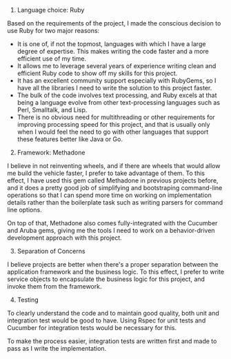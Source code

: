 1. Language choice: Ruby

  Based on the requirements of the project, I made the conscious decision to use Ruby for two major reasons:

  - It is one of, if not the topmost, languages with which I have a large degree of expertise.
    This makes writing the code faster and a more efficient use of my time.
  - It allows me to leverage several years of experience writing clean and efficient Ruby code to show off
    my skills for this project.
  - It has an excellent community support especially with RubyGems, so I have all the libraries I need to
    write the solution to this project faster.
  - The bulk of the code involves text processing, and Ruby excels at that being a language evolve from
    other text-processing languages such as Perl, Smalltalk, and Lisp.
  - There is no obvious need for multithreading or other requirements for improving processing speed for this project,
    and that is usually only when I would feel the need to go with other languages that support these features
    better like Java or Go.

2. Framework: Methadone

  I believe in not reinventing wheels, and if there are wheels that would allow me build the vehicle faster, I prefer
  to take advantage of them. To this effect, I have used this gem called Methadone in previous projects before, and
  it does a pretty good job of simplifying and bootstraping command-line operations so that I can spend more time
  on working on implementation details rather than the boilerplate task such as writing parsers for command line options.

  On top of that, Methadone also comes fully-integrated with the Cucumber and Aruba gems, giving me the tools I need to
  work on a behavior-driven development approach with this project.

3. Separation of Concerns

  I believe projects are better when there's a proper separation between the application framework and the business logic.
  To this effect, I prefer to write service objects to encapsulate the business logic for this project, and invoke them
  from the framework.

4. Testing

  To clearly understand the code and to maintain good quality, both unit and integration test would be good to have.
  Using Rspec for unit tests and Cucumber for integration tests would be necessary for this.

  To make the process easier, integration tests are written first and made to pass as I write the implementation.
